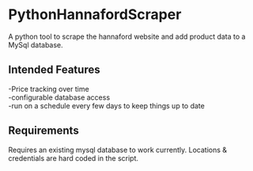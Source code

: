# PythonHannafordScraper
 A python tool to scrape the hannaford website and add product data to a MySql database.
 
 ## Intended Features  
 -Price tracking over time  
 -configurable database access  
 -run on a schedule every few days to keep things up to date  
  
  ## Requirements
Requires an existing mysql database to work currently. Locations & credentials are hard coded in the script.
